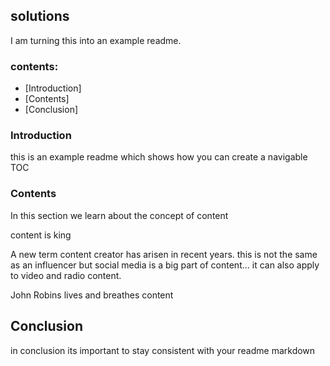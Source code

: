 
## solutions

I am turning this into an example readme. 

### contents: 
* [Introduction]
* [Contents]
* [Conclusion]



### Introduction

this is an example readme which shows how you can create a navigable TOC 

### Contents 

In this section we learn about the concept of content

content is king 

A new term content creator has arisen in recent years. this is not the same as an influencer but social media is a big part of content... it can also apply to video and radio content. 

John Robins lives and breathes content 


## Conclusion 

in conclusion its important to stay consistent with your readme markdown 
